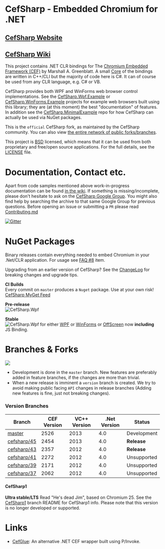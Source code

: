 # CefSharp - Embedded Chromium for .NET

## [CefSharp Website](http://cefsharp.github.io/)
## [CefSharp Wiki](https://github.com/cefsharp/CefSharp/wiki)

This project contains .NET CLR bindings for The [Chromium Embedded Framework (CEF)](https://bitbucket.org/chromiumembedded/cef) by Marshall A. Greenblatt. A small [Core](https://github.com/cefsharp/CefSharp/tree/master/CefSharp.Core) of the bindings are written in C++/CLI but the majority of code here is C#. It can of course be used from any CLR language, e.g. C# or VB.

CefSharp provides both WPF and WinForms web browser control implementations. See the [CefSharp.Wpf.Example](https://github.com/cefsharp/CefSharp/tree/master/CefSharp.Wpf.Example) or  [CefSharp.WinForms.Example](https://github.com/cefsharp/CefSharp/tree/master/CefSharp.WinForms.Example) projects for example web browsers built using this library; they are (at this moment) the best "documentation" of features. In addition see the [CefSharp.MinimalExample](https://github.com/cefsharp/CefSharp.MinimalExample/) repo for how CefSharp can actually be used via NuGet packages.

This is the `official` CefSharp fork, as maintained by the CefSharp community. You can also view [the entire network of public forks/branches](https://github.com/cefsharp/CefSharp/network).

This project is [BSD](http://www.opensource.org/licenses/bsd-license.php "BSD License") licensed, which means that it can be used from both proprietary and free/open source applications. For the full details, see the [LICENSE](LICENSE) file.

# Documentation, Contact etc.

Apart from code samples mentioned above work-in-progress documentation can be found [in the wiki](https://github.com/cefsharp/CefSharp/wiki). If something is missing/incomplete, please don't hesitate to ask on the [CefSharp Google Group](https://groups.google.com/forum/#!forum/cefsharp). You might also find help by searching the archive to that same Google Group for previous questions. Before opening an issue or submitting a `PR` please read [Contributing.md](https://github.com/cefsharp/CefSharp/blob/master/CONTRIBUTING.md)

[![Gitter](https://badges.gitter.im/Join%20Chat.svg)](https://gitter.im/cefsharp/CefSharp?utm_source=badge&utm_medium=badge&utm_campaign=pr-badge)

# NuGet Packages

Binary releases contain everything needed to embed Chromium in your .Net/CLR application. For usage see [FAQ #8](https://github.com/cefsharp/CefSharp/wiki/Frequently-asked-questions#CefSharp_binaries) item.

Upgrading from an earlier version of CefSharp?  See the [ChangeLog](https://github.com/cefsharp/CefSharp/wiki/ChangeLog) for breaking changes and upgrade tips.

**CI Builds**<br/>
Every commit on `master` produces a `Nuget` package. Use at your own risk! [CefSharp MyGet Feed](https://www.myget.org/F/cefsharp/)

**Pre-release**<br>
![CefSharp.Wpf](http://img.shields.io/nuget/vpre/CefSharp.Wpf.svg?style=flat)

**Stable**<br> 
![CefSharp.Wpf](http://img.shields.io/nuget/v/CefSharp.Wpf.svg?style=flat) for either  [WPF](http://www.nuget.org/packages/CefSharp.Wpf/) or 
[WinForms](http://www.nuget.org/packages/CefSharp.WinForms/) or 
[OffScreen](http://www.nuget.org/packages/CefSharp.OffScreen/) now **including** JS Binding.

# Branches & Forks

![](http://img.shields.io/appveyor/ci/cefsharp/cefsharp.svg)

* Development is done in the `master` branch. New features are preferably added in feature branches, if the changes are more than trivial.
* When a new release is imminent a `version` branch is created. We try to avoid making public facing `API` changes in release branches (Adding new features is fine, just not breaking changes).

### Version Branches

| Branch | CEF Version | VC++ Version | .Net Version | Status |
|--------|-------------|--------------|--------------|--------|
| [master](https://github.com/cefsharp/CefSharp/) | 2526 | 2013 | 4.0 | Development |
| [cefsharp/45](https://github.com/cefsharp/CefSharp/tree/cefsharp/45) | 2454 | 2013 | 4.0 | **Release** |
| [cefsharp/43](https://github.com/cefsharp/CefSharp/tree/cefsharp/43) | 2357 | 2012 | 4.0 | **Release** |
| [cefsharp/41](https://github.com/cefsharp/CefSharp/tree/cefsharp/41) | 2272 | 2012 | 4.0 | Unsupported |
| [cefsharp/39](https://github.com/cefsharp/CefSharp/tree/cefsharp/39) | 2171 | 2012 | 4.0 | Unsupported |
| [cefsharp/37](https://github.com/cefsharp/CefSharp/tree/cefsharp/37) | 2062 | 2012 | 4.0 | Unsupported |

#### CefSharp1

**Ultra stable/LTS** Read "He's dead Jim", based on Chromium 25. See the [CefSharp1](https://github.com/cefsharp/CefSharp/tree/CefSharp1#binary-release) branch README for CefSharp1 info. Please note that this version is no longer developed or supported.

# Links

- [CefGlue](https://bitbucket.org/xilium/xilium.cefglue/): An alternative .NET CEF wrapper built using P/Invoke.
